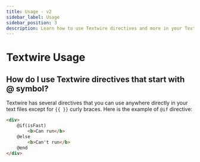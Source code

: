 ```yaml
---
title: Usage - v2
sidebar_label: Usage
sidebar_position: 3
description: Learn how to use Textwire directives and more in your Textwire code
---
```


# Textwire Usage

## How do I use Textwire directives that start with @ symbol?

Textwire has several directives that you can use anywhere directly in your text files except for `{{ }}` curly braces. Here is the example of `@if` directive:

```html
<div>
    @if(isFast)
        <b>Can run</b>
    @else
        <b>Can't run</b>
    @end
</div>
```